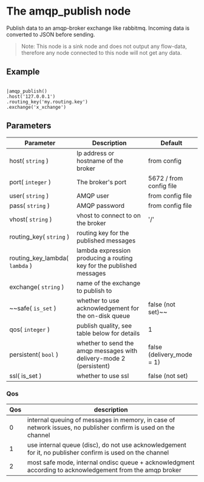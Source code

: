 The amqp_publish node
=====================

Publish data to an amqp-broker exchange like rabbitmq.
Incoming data is converted to JSON before sending.

> Note: This node is a sink node and does not output any flow-data, therefore any node connected to this node will not get any data.

Example
-------
```dfs  

|amqp_publish()
.host('127.0.0.1') 
.routing_key('my.routing.key')
.exchange('x_xchange')

```

Parameters
----------

Parameter     | Description | Default 
--------------|-------------|---------
host( `string` )| Ip address or hostname of the broker| from config
port( `integer` )| The broker's port | 5672 / from config file
user( `string` )| AMQP user | from config file
pass( `string` )| AMQP password | from config file
vhost( `string` )| vhost to connect to on the broker| '/'
routing_key( `string` )| routing key for the published messages|
routing_key_lambda( `lambda` )| lambda expression producing a routing key for the published messages|
exchange( `string` )|name of the exchange to publish to|
~~safe( `is_set` ) | whether to use acknowledgement for the on-disk queue | false (not set)~~
qos( `integer` ) | publish quality, see table below for details | 1
persistent( `bool` ) | whether to send the amqp messages with delivery-mode 2 (persistent) | false (delivery_mode = 1)
ssl( is_set ) | whether to use ssl | false (not set)

### Qos
Qos | description
----|------------
0   | internal queuing of messages in memory, in case of network issues, no publisher confirm is used on the channel
1   | use internal queue (disc), do not use acknowledgement for it, no publisher confirm is used on the channel
2   | most safe mode, internal ondisc queue + acknowledgment according to acknowledgement from the amqp broker